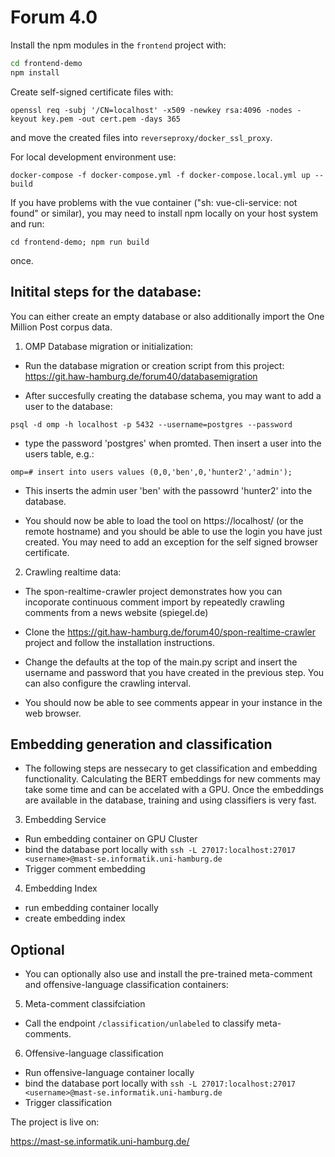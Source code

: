 # Forum 4.0

Install the npm modules in the `frontend` project with:

```bash
cd frontend-demo
npm install
```

Create self-signed certificate files with:

```openssl req -subj '/CN=localhost' -x509 -newkey rsa:4096 -nodes -keyout key.pem -out cert.pem -days 365```

and move the created files into `reverseproxy/docker_ssl_proxy`.

For local development environment use:

`docker-compose -f docker-compose.yml -f docker-compose.local.yml up --build`

If you have problems with the vue container ("sh: vue-cli-service: not found" or similar), you may need to install npm locally on your host system and run:

```cd frontend-demo; npm run build```

once.

## Initital steps for the database:

You can either create an empty database or also additionally import the One Million Post corpus data.

1. OMP Database migration or initialization:
- Run the database migration or creation script from this project: https://git.haw-hamburg.de/forum40/databasemigration

- After succesfully creating the database schema, you may want to add a user to the database:

```psql -d omp -h localhost -p 5432 --username=postgres --password ```

- type the password 'postgres' when promted. Then insert a user into the users table, e.g.:

```omp=# insert into users values (0,0,'ben',0,'hunter2','admin');```

- This inserts the admin user 'ben' with the passowrd 'hunter2' into the database.

- You should now be able to load the tool on https://localhost/ (or the remote hostname) and you should be able to use the login you have just created. You may need to add an exception for the self signed browser certificate.

2. Crawling realtime data:

- The spon-realtime-crawler project demonstrates how you can incoporate continuous comment import by repeatedly crawling comments from a news website (spiegel.de)

- Clone the https://git.haw-hamburg.de/forum40/spon-realtime-crawler project and follow the installation instructions.

- Change the defaults at the top of the main.py script and insert the username and password that you have created in the previous step. You can also configure the crawling interval.

- You should now be able to see comments appear in your instance in the web browser.

## Embedding generation and classification

- The following steps are nessecary to get classification and embedding functionality. Calculating the BERT embeddings for new comments may take some time and can be accelated with a GPU. Once the embeddings are available in the database, training and using classifiers is very fast.

3. Embedding Service
- Run embedding container on GPU Cluster
- bind the database port locally with `ssh -L 27017:localhost:27017 <username>@mast-se.informatik.uni-hamburg.de`
- Trigger comment embedding

4. Embedding Index
- run embedding container locally
- create embedding index

## Optional

- You can optionally also use and install the pre-trained meta-comment and offensive-language classification containers:

5. Meta-comment classifciation
- Call the endpoint `/classification/unlabeled` to classify meta-comments.

6. Offensive-language classification
- Run offensive-language container locally
- bind the database port locally with `ssh -L 27017:localhost:27017 <username>@mast-se.informatik.uni-hamburg.de`
- Trigger classification

The project is live on:

https://mast-se.informatik.uni-hamburg.de/